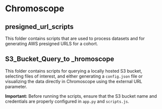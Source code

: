 # Chromoscope

## presigned_url_scripts
This folder contains scripts that are used to process datasets and for generating AWS presigned URLS for a cohort.


## S3_Bucket_Query_to _hromoscope

This folder contains scripts for querying a locally hosted S3 bucket, selecting files of interest, and either generating a `config.json` file or visualizing the data directly in Chromoscope using the external URL parameter.

**Important:** Before running the scripts, ensure that the S3 bucket name and credentials are properly configured in `app.py` and `scripts.js`.
